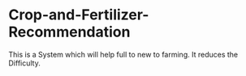 # Crop-and-Fertilizer-Recommendation
This is a System which will help full to new to farming. It reduces the Difficulty.
